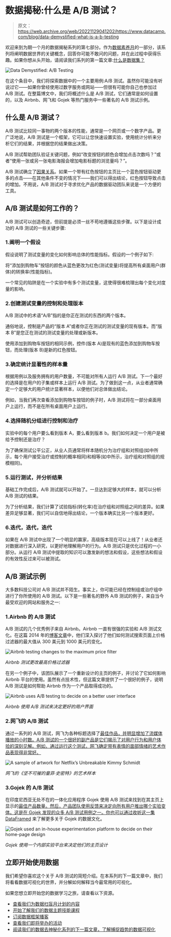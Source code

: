 # 数据揭秘:什么是 A/B 测试？

> 原文：<https://web.archive.org/web/20221129041202/https://www.datacamp.com/blog/data-demystified-what-is-a-b-testing>

欢迎来到为期一个月的数据揭秘系列的第七部分。作为[数据素养月](https://web.archive.org/web/20221210092835/https://www.datacamp.com/data-literacy-month)的一部分，该系列将阐明数据世界的关键概念，回答你可能不敢问的问题，并在此过程中获得乐趣。如果你想从头开始，请阅读我们系列的第一篇文章:[什么是数据集？](https://web.archive.org/web/20221210092835/https://www.datacamp.com/blog/data-demystified-what-exactly-is-data)

![Data Demystified: A/B Testing](img/422b81e001e2f3a0e507c4e53cb0cbc4.png)

在这个条目中，我们将探索数据中的一个主要用例:A/B 测试。虽然你可能没有听说过它——如果你曾经使用过数字服务或网站——但很有可能你自己也参加过 A/B 测试。在整篇博文中，我们将概述什么是 A/B 测试，它们通常是如何设置的，以及 Airbnb、网飞和 Gojek 等热门服务中一些著名的 A/B 测试示例。

## 什么是 A/B 测试？

A/B 测试比较同一事物的两个版本的性能，通常是一个网页或一个数字产品。更广泛地说，A/B 测试是一个框架，它可以让您快速设置实验，使用统计分析来分析它们的结果，并根据您的结果做出决策。

A/B 测试帮助团队验证关键问题，例如“改变按钮的颜色会增加点击次数吗？”或者“使用一张或另一张电影海报会增加电影标题的浏览量吗？”。

A/B 测试确立了[因果关系](https://web.archive.org/web/20221210092835/https://www.datacamp.com/blog/data-demystified-correlation-vs-causation)。如果一个带有红色按钮的主页比一个蓝色按钮驱动更多的点击——在其他条件不变的情况下——我们可以得出结论，红色按钮导致点击的增加。不用说，A/B 测试对于寻求优化产品的数据驱动团队来说是一个方便的工具。

## A/B 测试是如何工作的？

A/B 测试可以创造奇迹，但前提是必须一丝不苟地遵循这些步骤。以下是设计成功的 A/B 测试的一些关键步骤:

### 1.阐明一个假设

假设说明了测试变量的变化如何影响总体的性能指标。假设的一个例子如下:

将“添加到购物车”按钮的颜色从蓝色更改为红色(测试变量)将提高所有桌面用户(群体)的转换率(性能指标)。

一个常见的陷阱是在一个实验中有多个测试变量，这使得很难梳理出每个变化对度量的影响。

### 2.创建测试变量的控制和处理版本

A/B 测试中的术语“A/B”指的是你正在测试的东西的两个版本。

通俗地说，控制是产品的“版本 A”或者你正在测试的测试变量的现有版本。而“版本 B”是您正在测试的测试变量的处理或新版本。

使用添加到购物车按钮的相同示例，控件(版本 A)是现有的蓝色添加到购物车按钮，而处理(版本 B)是新的红色按钮。

### 3.确定统计显著性的样本量

根据用例以及服务拥有的用户数量，不可能对所有人运行 A/B 测试。下一个最好的选择是在用户的子集或样本上运行 A/B 测试。为了做到这一点，从业者通常确定一个足够大的用户统计显著样本，以便他们对总体做出结论。

例如，当我们再次查看添加到购物车按钮的例子时，A/B 测试将在一部分桌面用户上运行，而不是在所有桌面用户上运行。

### 4.选择随机分组进行控制和治疗

实验中的每个用户要么看到版本 A，要么看到版本 b。我们如何决定一个用户是被给予控制还是治疗？

为了确保测试公平公正，从业人员通常将样本随机分为治疗组和对照组(如中所示，每个用户接受治疗或控制的概率相同)和相等(如中所示，治疗组和对照组的规模相同)。

### 5.运行测试，并分析结果

基础工作完成后，A/B 测试就可以开始了。一旦达到足够大的样本，就可以分析 A/B 测试的结果。

为了分析结果，我们计算了试验指标(转化率)在治疗组和对照组之间的差异。如果差异足够显著，我们可以自信地得出结论，一个版本确实比另一个版本更好。

### 6.迭代，迭代，迭代

如果在 A/B 测试中出现了一个明显的赢家，高级版本现在可以上线了！从业者还对数据进行深入研究，以更好地理解用户的行为。A/B 测试只是优化过程的一小部分。从运行 A/B 测试中提取的知识可以激发新的想法和假设，这些想法和假设的有效性反过来可以被测试。

## A/B 测试示例

大多数科技公司对 A/B 测试并不陌生。事实上，你可能已经在控制组或治疗组中进行了你所使用的 A/B 测试。以下是一些著名的野外 A/B 测试的例子，来自当今最受欢迎的网站和服务之一:

### 1.Airbnb 的 A/B 测试

A/B 测试的几个优秀例子来自 Airbnb。Airbnb 一直有很强的实验和 A/B 测试文化。在这篇 2014 年的[博客文章](https://web.archive.org/web/20221210092835/https://medium.com/airbnb-engineering/experiments-at-airbnb-e2db3abf39e7)中，他们深入探讨了他们如何测试搜索页面上价格过滤器的最大值从 300 美元到 1000 美元的变化。

![Airbnb testing changes to the maximum price filter](img/32a82c9a7e79a254f607682a89a1866f.png)

*Airbnb 测试更改最高价格过滤器*

在另一个例子中，该团队展示了一个重新设计的主页的例子，并讨论了它如何影响 Airbnb 平台的使用。虽然有点技术性，但这篇文章提供了一个很好的例子，说明 A/B 测试是如何帮助 Airbnb 作为一个产品取得成功的。

![Airbnb uses A/B testing to decide on a better user interface](img/49574f78e0980aee4f42b3f9083f16c9.png)

*Airbnb 使用 A/B 测试来决定更好的用户界面*

### 2.网飞的 A/B 测试

通过一系列的 A/B 测试，网飞为各种标题选择了[最佳作品，并明显增加了流媒体播放的小时数。A/B 测试的一个很好的副产品是它们揭示了对用户行为和用户体验的深刻见解。例如，通过运行这个测试，网飞确定带有表情的面部情绪的艺术作品表现得非常好。](https://web.archive.org/web/20221210092835/https://netflixtechblog.com/selecting-the-best-artwork-for-videos-through-a-b-testing-f6155c4595f6)

![A sample of artwork for Netflix’s Unbreakable Kimmy Schmidt](img/1e53cdbc5fce2a501c3bcad1e3a4928f.png)

*网飞的《坚不可摧的童菲·史密特》的艺术样本*

### 3.Gojek 的 A/B 测试

在印度尼西亚无处不在的一体化应用程序 Gojek 使用 A/B 测试来找到在其主页上显示的[最佳产品数量。然后，产品团队使用反馈来决定向所有用户推出哪个实验变体。这是在 Gojek 发现的众多 A/B 测试用例之一。你也可以通过](https://web.archive.org/web/20221210092835/https://blog.gojek.io/introducing-litmus-gojeks-own-experimentation-platform)[收听这一集 DataFramed](https://web.archive.org/web/20221210092835/https://www.datacamp.com/podcast/building-high-performing-data-teams) 来了解更多关于 Gojek 的数据文化。

![Gojek used an in-house experimentation platform to decide on their home-page design](img/2484d4ecdf8e1bc5c97879cdeeee4c67.png)

*Gojek 使用一个内部实验平台来决定他们的主页设计*

## 立即开始使用数据

我们希望你喜欢这个关于 A/B 测试的简短介绍。在本系列的下一篇文章中，我们将看看数据可视化的世界，并分解如何解释当今最常用的可视化。

如果您想立即开始您的数据学习之旅，请查看以下资源。

*   [查看我们为数据扫盲月计划的内容](https://web.archive.org/web/20221210092835/https://www.datacamp.com/data-literacy-month)
*   [开始了解我们的数据主题技能课程](https://web.archive.org/web/20221210092835/https://www.datacamp.com/tracks/understanding-data-topics)
*   [订阅数据框架播客](https://web.archive.org/web/20221210092835/https://www.datacamp.com/podcast)
*   [查看我们即将举办的活动](https://web.archive.org/web/20221210092835/https://www.datacamp.com/webinars)
*   [阅读我们的数据去神秘化系列的下一篇文章，了解捕捉趋势的数据可视化](https://web.archive.org/web/20221210092835/https://www.datacamp.com/blog/data-demystified-data-visualizations-that-capture-trends)